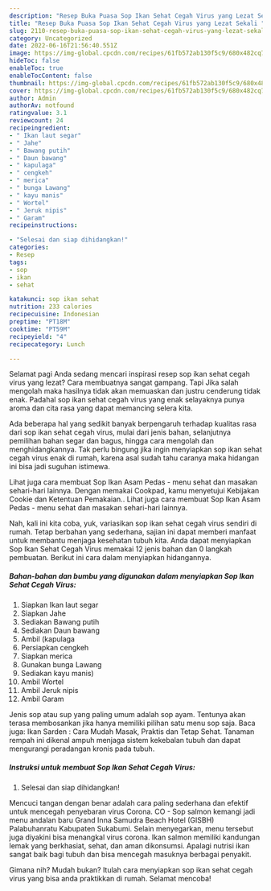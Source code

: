```yaml
---
description: "Resep Buka Puasa Sop Ikan Sehat Cegah Virus yang Lezat Sekali "
title: "Resep Buka Puasa Sop Ikan Sehat Cegah Virus yang Lezat Sekali "
slug: 2110-resep-buka-puasa-sop-ikan-sehat-cegah-virus-yang-lezat-sekali
category: Uncategorized
date: 2022-06-16T21:56:40.551Z
image: https://img-global.cpcdn.com/recipes/61fb572ab130f5c9/680x482cq70/sop-ikan-sehat-cegah-virus-foto-resep-utama.jpg
hideToc: false
enableToc: true
enableTocContent: false
thumbnail: https://img-global.cpcdn.com/recipes/61fb572ab130f5c9/680x482cq70/sop-ikan-sehat-cegah-virus-foto-resep-utama.jpg
cover: https://img-global.cpcdn.com/recipes/61fb572ab130f5c9/680x482cq70/sop-ikan-sehat-cegah-virus-foto-resep-utama.jpg
author: Admin
authorAv: notfound
ratingvalue: 3.1
reviewcount: 24
recipeingredient:
- " Ikan laut segar"
- " Jahe"
- " Bawang putih"
- " Daun bawang"
- " kapulaga"
- " cengkeh"
- " merica"
- " bunga Lawang"
- " kayu manis"
- " Wortel"
- " Jeruk nipis"
- " Garam"
recipeinstructions:

- "Selesai dan siap dihidangkan!"
categories:
- Resep
tags:
- sop
- ikan
- sehat

katakunci: sop ikan sehat 
nutrition: 233 calories
recipecuisine: Indonesian
preptime: "PT18M"
cooktime: "PT59M"
recipeyield: "4"
recipecategory: Lunch

---
```



Selamat pagi Anda sedang mencari inspirasi resep sop ikan sehat cegah virus yang lezat? Cara membuatnya sangat gampang. Tapi Jika salah mengolah maka hasilnya tidak akan memuaskan dan justru cenderung tidak enak. Padahal sop ikan sehat cegah virus yang enak selayaknya punya aroma dan cita rasa yang dapat memancing selera kita.


Ada beberapa hal yang sedikit banyak berpengaruh terhadap kualitas rasa dari sop ikan sehat cegah virus, mulai dari jenis bahan, selanjutnya pemilihan bahan segar dan bagus, hingga cara mengolah dan menghidangkannya. Tak perlu bingung jika ingin menyiapkan sop ikan sehat cegah virus enak di rumah, karena asal sudah tahu caranya maka hidangan ini bisa jadi suguhan istimewa.

Lihat juga cara membuat Sop Ikan Asam Pedas - menu sehat dan masakan sehari-hari lainnya. Dengan memakai Cookpad, kamu menyetujui Kebijakan Cookie dan Ketentuan Pemakaian.. Lihat juga cara membuat Sop Ikan Asam Pedas - menu sehat dan masakan sehari-hari lainnya.


Nah, kali ini kita coba, yuk, variasikan sop ikan sehat cegah virus sendiri di rumah. Tetap berbahan yang sederhana, sajian ini dapat memberi manfaat untuk membantu menjaga kesehatan tubuh kita. Anda dapat menyiapkan Sop Ikan Sehat Cegah Virus memakai 12 jenis bahan dan 0 langkah pembuatan. Berikut ini cara dalam menyiapkan hidangannya.

<!--inarticleads1-->

##### Bahan-bahan dan bumbu yang digunakan dalam menyiapkan Sop Ikan Sehat Cegah Virus:

1. Siapkan  Ikan laut segar
1. Siapkan  Jahe
1. Sediakan  Bawang putih
1. Sediakan  Daun bawang
1. Ambil  (kapulaga
1. Persiapkan  cengkeh
1. Siapkan  merica
1. Gunakan  bunga Lawang
1. Sediakan  kayu manis)
1. Ambil  Wortel
1. Ambil  Jeruk nipis
1. Ambil  Garam


Jenis sop atau sup yang paling umum adalah sop ayam. Tentunya akan terasa membosankan jika hanya memiliki pilihan satu menu sop saja. Baca juga: Ikan Sarden : Cara Mudah Masak, Praktis dan Tetap Sehat. Tanaman rempah ini dikenal ampuh menjaga sistem kekebalan tubuh dan dapat mengurangi peradangan kronis pada tubuh. 

<!--inarticleads2-->

##### Instruksi untuk membuat Sop Ikan Sehat Cegah Virus:


1. Selesai dan siap dihidangkan!

Mencuci tangan dengan benar adalah cara paling sederhana dan efektif untuk mencegah penyebaran virus Corona. CO - Sop salmon kemangi jadi menu andalan baru Grand Inna Samudra Beach Hotel (GISBH) Palabuhanratu Kabupaten Sukabumi. Selain menyegarkan, menu tersebut juga diyakini bisa menangkal virus corona. Ikan salmon memiliki kandungan lemak yang berkhasiat, sehat, dan aman dikonsumsi. Apalagi nutrisi ikan sangat baik bagi tubuh dan bisa mencegah masuknya berbagai penyakit. 

Gimana nih? Mudah bukan? Itulah cara menyiapkan sop ikan sehat cegah virus yang bisa anda praktikkan di rumah. Selamat mencoba!
